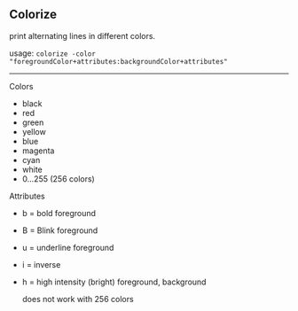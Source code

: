 ## Colorize
print alternating lines in different colors.

usage:
`colorize -color "foregroundColor+attributes:backgroundColor+attributes"`

---

Colors

* black
* red
* green
* yellow
* blue
* magenta
* cyan
* white
* 0...255 (256 colors)

Attributes

*   b = bold foreground
*   B = Blink foreground
*   u = underline foreground
*   i = inverse
*   h = high intensity (bright) foreground, background

    does not work with 256 colors
